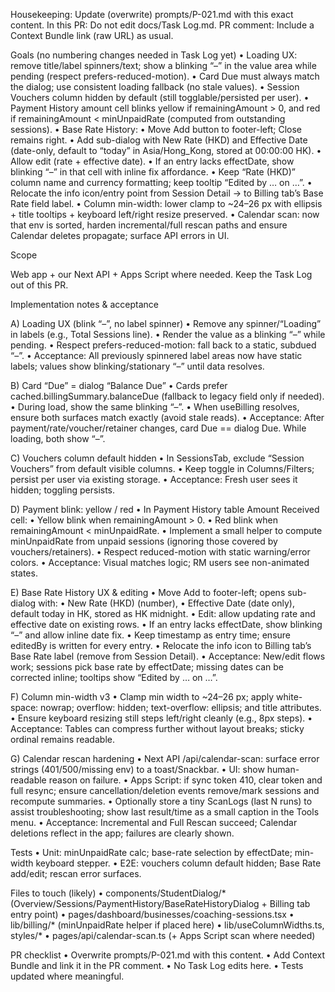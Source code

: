 Housekeeping: Update (overwrite) prompts/P-021.md with this exact content.
In this PR: Do not edit docs/Task Log.md.
PR comment: Include a Context Bundle link (raw URL) as usual.

Goals (no numbering changes needed in Task Log yet)
    • Loading UX: remove title/label spinners/text; show a blinking “–” in the value area while pending (respect prefers-reduced-motion).
    • Card Due must always match the dialog; use consistent loading fallback (no stale values).
    • Session Vouchers column hidden by default (still togglable/persisted per user).
    • Payment History amount cell blinks yellow if remainingAmount > 0, and red if remainingAmount < minUnpaidRate (computed from outstanding sessions).
    • Base Rate History:
    • Move Add button to footer-left; Close remains right.
    • Add sub-dialog with New Rate (HKD) and Effective Date (date-only, default to “today” in Asia/Hong_Kong, stored at 00:00:00 HK).
    • Allow edit (rate + effective date).
    • If an entry lacks effectDate, show blinking “–” in that cell with inline fix affordance.
    • Keep “Rate (HKD)” column name and currency formatting; keep tooltip “Edited by … on …”.
    • Relocate the info icon/entry point from Session Detail → to Billing tab’s Base Rate field label.
    • Column min-width: lower clamp to ~24–26 px with ellipsis + title tooltips + keyboard left/right resize preserved.
    • Calendar scan: now that env is sorted, harden incremental/full rescan paths and ensure Calendar deletes propagate; surface API errors in UI.

Scope

Web app + our Next API + Apps Script where needed. Keep the Task Log out of this PR.

Implementation notes & acceptance

A) Loading UX (blink “–”, no label spinner)
    • Remove any spinner/“Loading” in labels (e.g., Total Sessions line).
    • Render the value as a blinking “–” while pending.
    • Respect prefers-reduced-motion: fall back to a static, subdued “–”.
    • Acceptance: All previously spinnered label areas now have static labels; values show blinking/stationary “–” until data resolves.

B) Card “Due” = dialog “Balance Due”
    • Cards prefer cached.billingSummary.balanceDue (fallback to legacy field only if needed).
    • During load, show the same blinking “–”.
    • When useBilling resolves, ensure both surfaces match exactly (avoid stale reads).
    • Acceptance: After payment/rate/voucher/retainer changes, card Due == dialog Due. While loading, both show “–”.

C) Vouchers column default hidden
    • In SessionsTab, exclude “Session Vouchers” from default visible columns.
    • Keep toggle in Columns/Filters; persist per user via existing storage.
    • Acceptance: Fresh user sees it hidden; toggling persists.

D) Payment blink: yellow / red
    • In Payment History table Amount Received cell:
    • Yellow blink when remainingAmount > 0.
    • Red blink when remainingAmount < minUnpaidRate.
    • Implement a small helper to compute minUnpaidRate from unpaid sessions (ignoring those covered by vouchers/retainers).
    • Respect reduced-motion with static warning/error colors.
    • Acceptance: Visual matches logic; RM users see non-animated states.

E) Base Rate History UX & editing
    • Move Add to footer-left; opens sub-dialog with:
    • New Rate (HKD) (number),
    • Effective Date (date only), default today in HK, stored as HK midnight.
    • Edit: allow updating rate and effective date on existing rows.
    • If an entry lacks effectDate, show blinking “–” and allow inline date fix.
    • Keep timestamp as entry time; ensure editedBy is written for every entry.
    • Relocate the info icon to Billing tab’s Base Rate label (remove from Session Detail).
    • Acceptance: New/edit flows work; sessions pick base rate by effectDate; missing dates can be corrected inline; tooltips show “Edited by … on …”.

F) Column min-width v3
    • Clamp min width to ~24–26 px; apply white-space: nowrap; overflow: hidden; text-overflow: ellipsis; and title attributes.
    • Ensure keyboard resizing still steps left/right cleanly (e.g., 8px steps).
    • Acceptance: Tables can compress further without layout breaks; sticky ordinal remains readable.

G) Calendar rescan hardening
    • Next API /api/calendar-scan: surface error strings (401/500/missing env) to a toast/Snackbar.
    • UI: show human-readable reason on failure.
    • Apps Script: if sync token 410, clear token and full resync; ensure cancellation/deletion events remove/mark sessions and recompute summaries.
    • Optionally store a tiny ScanLogs (last N runs) to assist troubleshooting; show last result/time as a small caption in the Tools menu.
    • Acceptance: Incremental and Full Rescan succeed; Calendar deletions reflect in the app; failures are clearly shown.

Tests
    • Unit: minUnpaidRate calc; base-rate selection by effectDate; min-width keyboard stepper.
    • E2E: vouchers column default hidden; Base Rate add/edit; rescan error surfaces.

Files to touch (likely)
    • components/StudentDialog/* (Overview/Sessions/PaymentHistory/BaseRateHistoryDialog + Billing tab entry point)
    • pages/dashboard/businesses/coaching-sessions.tsx
    • lib/billing/* (minUnpaidRate helper if placed here)
    • lib/useColumnWidths.ts, styles/*
    • pages/api/calendar-scan.ts (+ Apps Script scan where needed)

PR checklist
    • Overwrite prompts/P-021.md with this content.
    • Add Context Bundle and link it in the PR comment.
    • No Task Log edits here.
    • Tests updated where meaningful.

